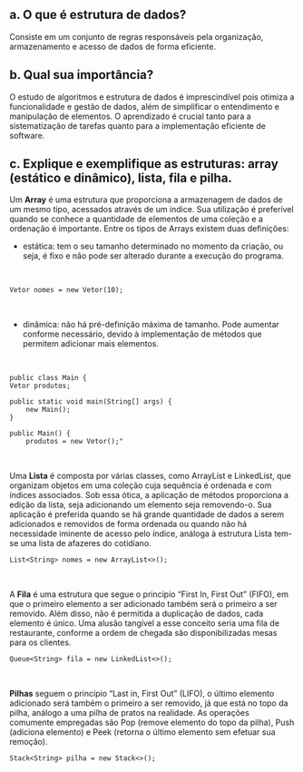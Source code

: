 ## a. O que é estrutura de dados?
  Consiste em um conjunto de regras responsáveis pela organização, armazenamento e acesso de dados de forma eficiente. 
  
## b. Qual sua importância?
  O estudo de algoritmos e estrutura de dados é imprescindível pois otimiza a funcionalidade e gestão de dados, além de simplificar o entendimento e manipulação de elementos. O aprendizado é crucial tanto para a sistematização de tarefas quanto para a implementação eficiente de software.

## c. Explique e exemplifique as estruturas: array (estático e dinâmico), lista, fila e pilha.
  Um **Array** é uma estrutura que proporciona a armazenagem de dados de um mesmo tipo, acessados através de um índice. Sua utilização é preferível quando se conhece a quantidade de elementos de uma coleção e a ordenação é importante. Entre os tipos de Arrays existem duas definições:
<br/>
- estática: tem o seu tamanho determinado no momento da criação, ou seja, é fixo e não pode ser alterado durante a execução do programa.
<br/>




    Vetor nomes = new Vetor(10);
<br/>

- dinâmica: não há pré-definição máxima de tamanho. Pode aumentar conforme necessário, devido à implementação de métodos que permitem adicionar mais elementos.
<br/>




    public class Main {
    Vetor produtos;

    public static void main(String[] args) {
        new Main();
    }

    public Main() {
        produtos = new Vetor();"
<br/>

  Uma **Lista** é composta por várias classes, como ArrayList e LinkedList, que organizam objetos em uma coleção cuja sequência é ordenada e com índices associados. Sob essa ótica, a aplicação de métodos proporciona a edição da lista, seja adicionando um elemento seja removendo-o. Sua aplicação é preferida quando se há grande quantidade de dados a serem adicionados e removidos de forma ordenada ou quando não há necessidade iminente de acesso pelo índice, análoga à estrutura Lista tem-se uma lista de afazeres do cotidiano.
<br/>




    List<String> nomes = new ArrayList<>();
<br/>

  A **Fila** é uma estrutura que segue o princípio “First In, First Out” (FIFO), em que o primeiro elemento a ser adicionado também será o primeiro a ser removido. Além disso, não é permitida a duplicação de dados, cada elemento é único. Uma alusão tangível a esse conceito seria uma fila de restaurante, conforme a ordem de chegada são disponibilizadas mesas para os clientes.
<br/>




    Queue<String> fila = new LinkedList<>();
<br/>

  **Pilhas** seguem o princípio “Last in, First Out” (LIFO), o último elemento adicionado será também o primeiro a ser removido, já que está no topo da pilha, análogo a uma pilha de pratos na realidade. As operações comumente empregadas são Pop (remove elemento do topo da pilha), Push (adiciona elemento) e Peek (retorna o último elemento sem efetuar sua remoção).
<br/>




    Stack<String> pilha = new Stack<>();
<br/>
